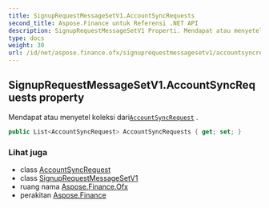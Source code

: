 ```yaml
---
title: SignupRequestMessageSetV1.AccountSyncRequests
second_title: Aspose.Finance untuk Referensi .NET API
description: SignupRequestMessageSetV1 Properti. Mendapat atau menyetel koleksi dariAccountSyncRequest .
type: docs
weight: 30
url: /id/net/aspose.finance.ofx/signuprequestmessagesetv1/accountsyncrequests/
---
```

## SignupRequestMessageSetV1.AccountSyncRequests property

Mendapat atau menyetel koleksi dari[`AccountSyncRequest`](../../../aspose.finance.ofx.signup/accountsyncrequest/) .

```csharp
public List<AccountSyncRequest> AccountSyncRequests { get; set; }
```

### Lihat juga

* class [AccountSyncRequest](../../../aspose.finance.ofx.signup/accountsyncrequest/)
* class [SignupRequestMessageSetV1](../)
* ruang nama [Aspose.Finance.Ofx](../../signuprequestmessagesetv1/)
* perakitan [Aspose.Finance](../../../)


